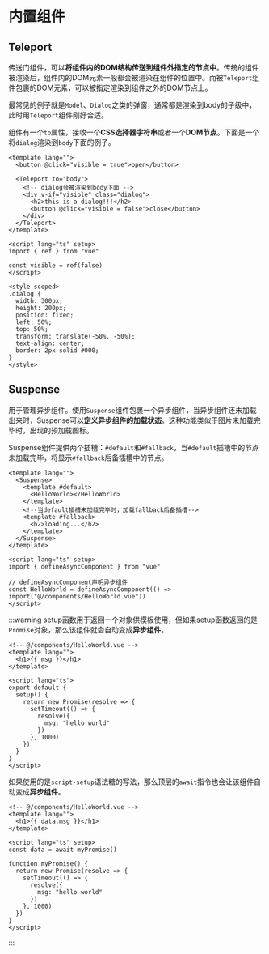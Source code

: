 # 内置组件

## Teleport
传送门组件，可以**将组件内的DOM结构传送到组件外指定的节点中**。传统的组件被渲染后，组件内的DOM元素一般都会被渲染在组件的位置中。而被`Teleport`组件包裹的DOM元素，可以被指定渲染到组件之外的DOM节点上。

最常见的例子就是`Model`、`Dialog`之类的弹窗，通常都是渲染到body的子级中，此时用`Teleport`组件刚好合适。

组件有一个`to`属性，接收一个**CSS选择器字符串**或者一个**DOM节点**。下面是一个将`dialog`渲染到`body`下面的例子。
```vue
<template lang="">
  <button @click="visible = true">open</button>

  <Teleport to="body">
    <!-- dialog会被渲染到body下面 -->
    <div v-if="visible" class="dialog">
      <h2>this is a dialog!!!</h2>
      <button @click="visible = false">close</button>
    </div>
  </Teleport>
</template>

<script lang="ts" setup>
import { ref } from "vue"

const visible = ref(false)
</script>

<style scoped>
.dialog {
  width: 300px;
  height: 200px;
  position: fixed;
  left: 50%;
  top: 50%;
  transform: translate(-50%, -50%);
  text-align: center;
  border: 2px solid #000;
}
</style>
```

## Suspense
用于管理异步组件。使用`Suspense`组件包裹一个异步组件，当异步组件还未加载出来时，Suspense可以**定义异步组件的加载状态**。这种功能类似于图片未加载完毕时，出现的预加载图标。

Suspense组件提供两个插槽：`#default`和`#fallback`，当`#default`插槽中的节点未加载完毕，将显示`#fallback`后备插槽中的节点。
```vue
<template lang="">
  <Suspense>
    <template #default>
      <HelloWorld></HelloWorld>
    </template>
    <!--当default插槽未加载完毕时，加载fallback后备插槽-->
    <template #fallback>
      <h2>loading...</h2>
    </template>
  </Suspense>
</template>

<script lang="ts" setup>
import { defineAsyncComponent } from "vue"

// defineAsyncComponent声明异步组件
const HelloWorld = defineAsyncComponent(() => import("@/components/HelloWorld.vue"))
</script>
```

:::warning
setup函数用于返回一个对象供模板使用，但如果setup函数返回的是`Promise`对象，那么该组件就会自动变成**异步组件**。
```vue
<!-- @/components/HelloWorld.vue -->
<template lang="">
  <h1>{{ msg }}</h1>
</template>

<script lang="ts">
export default {
  setup() {
    return new Promise(resolve => {
      setTimeout(() => {
        resolve({
          msg: "hello world"
        })
      }, 1000)
    })
  }
}
</script>
```
如果使用的是`script-setup`语法糖的写法，那么顶层的`await`指令也会让该组件自动变成**异步组件**。
```vue
<!-- @/components/HelloWorld.vue -->
<template lang="">
  <h1>{{ data.msg }}</h1>
</template>

<script lang="ts" setup>
const data = await myPromise()

function myPromise() {
  return new Promise(resolve => {
    setTimeout(() => {
      resolve({
        msg: "hello world"
      })
    }, 1000)
  })
}
</script>
```
:::
